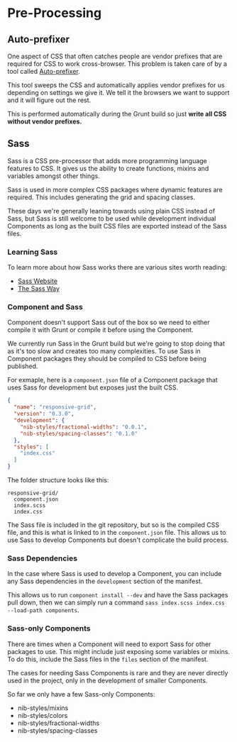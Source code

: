 # Pre-Processing

## Auto-prefixer

One aspect of CSS that often catches people are vendor prefixes that are required for CSS to work cross-browser.
This problem is taken care of by a tool called [Auto-prefixer](https://github.com/ai/autoprefixer).

This tool sweeps the CSS and automatically applies vendor prefixes for us depending on settings we give it. We
tell it the browsers we want to support and it will figure out the rest.

This is performed automatically during the Grunt build so just **write all CSS without vendor prefixes.**

## Sass

Sass is a CSS pre-processor that adds more programming language features to CSS. It gives us the ability to create
functions, mixins and variables amongst other things.

Sass is used in more complex CSS packages where dynamic features are required. This includes generating the grid
and spacing classes.

These days we're generally leaning towards using plain CSS instead of Sass, but Sass is still welcome to be used
while development individual Components as long as the built CSS files are exported instead of the Sass files.

### Learning Sass

To learn more about how Sass works there are various sites worth reading:

* [Sass Website](http://sass-lang.com/)
* [The Sass Way](http://thesassway.com/)

### Component and Sass

Component doesn't support Sass out of the box so we need to either compile it with Grunt or compile it before
using the Component.

We currently run Sass in the Grunt build but we're going to stop doing that as it's too slow and creates
too many complexities. To use Sass in Component packages they should be compiled to CSS before being
published.

For exmaple, here is a `component.json` file of a Component package that uses Sass for development
but exposes just the built CSS.

```json
{
  "name": "responsive-grid",
  "version": "0.3.0",
  "development": {
    "nib-styles/fractional-widths": "0.0.1",
    "nib-styles/spacing-classes": "0.1.0"
  },
  "styles": [
    "index.css"
  ]
}
```

The folder structure looks like this:

```
responsive-grid/
  component.json
  index.scss
  index.css
```

The Sass file is included in the git repository, but so is the compiled CSS file, and this is what
is linked to in the `component.json` file. This allows us to use Sass to develop Components but
doesn't complicate the build process.

### Sass Dependencies

In the case where Sass is used to develop a Component, you can include any Sass dependencies in the
`development` section of the manifest.

This allows us to run `component install --dev` and have the Sass packages pull down, then we
can simply run a command `sass index.scss index.css --load-path components`.

### Sass-only Components

There are times when a Component will need to export Sass for other packages to use. This might include
just exposing some variables or mixins. To do this, include the Sass files in the `files` section of
the manifest.

The cases for needing Sass Components is rare and they are never directly used in the project, only in
the development of smaller Components.

So far we only have a few Sass-only Components:

* nib-styles/mixins
* nib-styles/colors
* nib-styles/fractional-widths
* nib-styles/spacing-classes